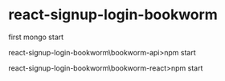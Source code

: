 # react-signup-login-bookworm

first mongo start

react-signup-login-bookworm\bookworm-api>npm start

react-signup-login-bookworm\bookworm-react>npm start
